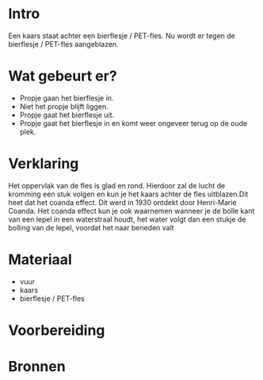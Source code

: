 # Intro
Een kaars staat achter een bierflesje / PET-fles. Nu wordt er tegen de  bierflesje / PET-fles aangeblazen. 

# Wat gebeurt er?
- Propje gaan het bierflesje in.
- Niet het propje blijft liggen.
- Propje gaat het bierflesje uit.
- Propje gaat het bierflesje in en komt weer ongeveer terug op de oude plek.

# Verklaring
Het oppervlak van de fles is glad en rond. Hierdoor zal de lucht de kromming een stuk volgen en kun je het kaars achter de fles uitblazen.Dit heet dat het coanda effect. Dit werd in 1930 ontdekt door Henri-Marie Coanda. Het coanda effect kun je ook waarnemen wanneer je de bolle kant van een lepel in een waterstraal houdt, het water volgt dan een stukje de bolling van de lepel, voordat het naar beneden valt

# Materiaal
- vuur
- kaars
- bierflesje / PET-fles

# Voorbereiding


# Bronnen
